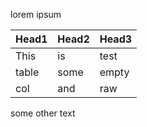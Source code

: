 lorem ipsum

| Head1 | Head2 | Head3 |
| ----- | ----- | ----- |
| This  | is    | test  |
| table | some  | empty |
| col   | and   | raw   |

some other text

